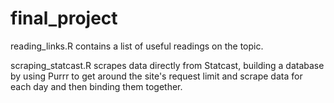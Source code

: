 # final_project

reading_links.R contains a list of useful readings on the topic. 

scraping_statcast.R scrapes data directly from Statcast, building a database by using Purrr to get around the site's request limit and scrape data for each day and then binding them together.


